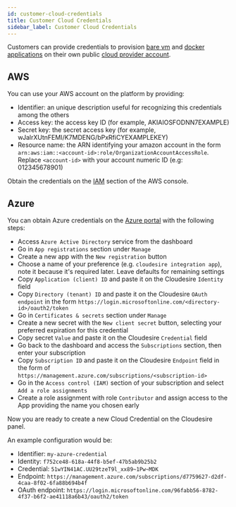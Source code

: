 ```yaml
---
id: customer-cloud-credentials
title: Customer Cloud Credentials
sidebar_label: Customer Cloud Credentials
---
```


Customers can provide credentials to provision [bare vm](vm.md) and [docker
applications](docker.md) on their own public [cloud provider
account](clouds.md).

## AWS

You can use your AWS account on the platform by providing:

* Identifier: an unique description useful for recognizing this credentials among
  the others
* Access key: the access key ID (for example, AKIAIOSFODNN7EXAMPLE)
* Secret key: the secret access key (for example,
  wJalrXUtnFEMI/K7MDENG/bPxRfiCYEXAMPLEKEY)
* Resource name: the ARN identifying your amazon account in the form `arn:aws:iam::<account-id>:role/OrganizationAccountAccessRole`. Replace `<account-id>` with your account numeric ID (e.g: 012345678901)

Obtain the credentials on the [IAM](https://console.aws.amazon.com/iam/home) section of the AWS console.

## Azure

You can obtain Azure credentials on the [Azure portal](https://portal.azure.com)
with the following steps:

* Access `Azure Active Directory` service from the dashboard
* Go in `App registrations` section under `Manage`
* Create a new app with the `New registration` button
* Choose a name of your preference (e.g. `cloudesire integration app`), note it
  because it's required later. Leave defaults for remaining settings
* Copy `Application (client) ID` and paste it on the Cloudesire `Identity` field
* Copy `Directory (tenant) ID` and paste it on the Cloudesire `OAuth endpoint`
  in the form `https://login.microsoftonline.com/<directory-id>/oauth2/token`
* Go in `Certificates & secrets` section under `Manage`
* Create a new secret with the `New client secret` button, selecting your
  preferred expiration for this credential
* Copy secret `Value` and paste it on the Cloudesire `Credential` field
* Go back to the dashboard and access the `Subscriptions` section, then enter your
  subscription
* Copy `Subscription ID` and paste it on the Cloudesire `Endpoint` field in the
  form of `https://management.azure.com/subscriptions/<subscription-id>`
* Go in the `Access control (IAM)` section of your subscription and select `Add a role assignments`
* Create a role assignment with role `Contributor` and assign access to the App
  providing the name you chosen early

Now you are ready to create a new Cloud Credential on the Cloudesire panel.

An example configuration would be:

* Identifier: `my-azure-credential`
* Identity: `f752ce48-618a-44f8-b5ef-47b5ab9b25b2`
* Credential: `51wYIN41AC.UU29tzeT9l_xx89~1Pw~MDK`
* Endpoint: `https://management.azure.com/subscriptions/d7759627-d2df-4caa-8f02-6fa88b694b4f`
* OAuth endpoint: `https://login.microsoftonline.com/96fabb56-8782-4f37-b6f2-ae41118a6b43/oauth2/token`

